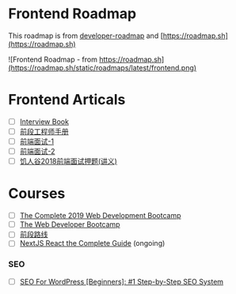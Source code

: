 # Frontend Roadmap
This roadmap is from [developer-roadmap](https://github.com/kamranahmedse/developer-roadmap) and [https://roadmap.sh](https://roadmap.sh)

![Frontend Roadmap - from https://roadmap.sh](https://roadmap.sh/static/roadmaps/latest/frontend.png)

# Frontend Articals

- [ ] [Interview Book](https://mountain-buzhou.github.io/Interview-Book/guide/)
- [ ] [前段工程师手册](https://leohxj.gitbooks.io/front-end-database/content/html-and-css-basic/index.html)
- [ ] [前端面试-1](https://blog.csdn.net/weixin_38004595/article/details/88310529)
- [ ] [前端面试-2](https://blog.csdn.net/qq_29438877/article/details/96942052)
- [ ] [饥人谷2018前端面试押题(讲义)](https://zhuanlan.zhihu.com/p/34536462)

# Courses

- [ ] [The Complete 2019 Web Development Bootcamp](https://www.udemy.com/course/the-complete-web-development-bootcamp/)
- [ ] [The Web Developer Bootcamp](https://www.udemy.com/the-web-developer-bootcamp/)
- [ ] [前段路线](https://edu.aliyun.com/roadmap/frontend?spm=5176.8764702.aliyun-edu-index-001.7.54e34679SG9sNb)
- [ ] [NextJS React the Complete Guide](https://www.udemy.com/course/nextjs-react-the-complete-guide/) (ongoing)

### SEO
- [ ] [SEO For WordPress [Beginners]: #1 Step-by-Step SEO System](https://www.udemy.com/seo-for-wordpress-tutorial-videos/)

